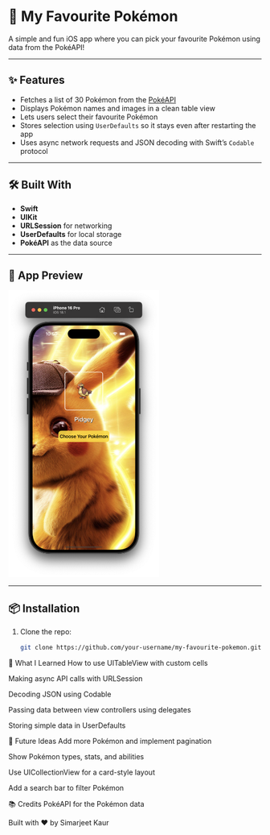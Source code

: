 # 🧡 My Favourite Pokémon

A simple and fun iOS app where you can pick your favourite Pokémon using data from the PokéAPI!

---

## ✨ Features

- Fetches a list of 30 Pokémon from the [PokéAPI](https://pokeapi.co/)
- Displays Pokémon names and images in a clean table view
- Lets users select their favourite Pokémon
- Stores selection using `UserDefaults` so it stays even after restarting the app
- Uses async network requests and JSON decoding with Swift’s `Codable` protocol

---

## 🛠 Built With

- **Swift**
- **UIKit**
- **URLSession** for networking
- **UserDefaults** for local storage
- **PokéAPI** as the data source

---

## 📸 App Preview

<img src="demo.png" width="300" />

---

## 📦 Installation

1. Clone the repo:
   ```bash
   git clone https://github.com/your-username/my-favourite-pokemon.git

🧠 What I Learned
How to use UITableView with custom cells

Making async API calls with URLSession

Decoding JSON using Codable

Passing data between view controllers using delegates

Storing simple data in UserDefaults

🚀 Future Ideas
Add more Pokémon and implement pagination

Show Pokémon types, stats, and abilities

Use UICollectionView for a card-style layout

Add a search bar to filter Pokémon

📚 Credits
PokéAPI for the Pokémon data

Built with ❤️ by Simarjeet Kaur
